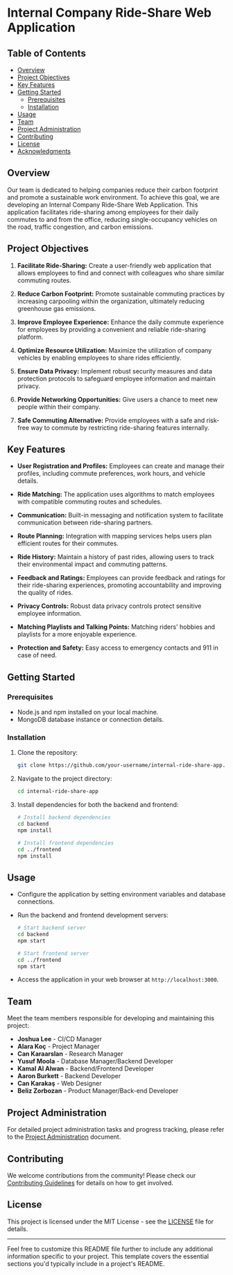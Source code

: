 # Internal Company Ride-Share Web Application
## Table of Contents

- [Overview](#overview)
- [Project Objectives](#project-objectives)
- [Key Features](#key-features)
- [Getting Started](#getting-started)
  - [Prerequisites](#prerequisites)
  - [Installation](#installation)
- [Usage](#usage)
- [Team](#team)
- [Project Administration](#project-administration)
- [Contributing](#contributing)
- [License](#license)
- [Acknowledgments](#acknowledgments)

## Overview

Our team is dedicated to helping companies reduce their carbon footprint and promote a sustainable work environment. To achieve this goal, we are developing an Internal Company Ride-Share Web Application. This application facilitates ride-sharing among employees for their daily commutes to and from the office, reducing single-occupancy vehicles on the road, traffic congestion, and carbon emissions.

## Project Objectives

1. **Facilitate Ride-Sharing:** Create a user-friendly web application that allows employees to find and connect with colleagues who share similar commuting routes.

2. **Reduce Carbon Footprint:** Promote sustainable commuting practices by increasing carpooling within the organization, ultimately reducing greenhouse gas emissions.

3. **Improve Employee Experience:** Enhance the daily commute experience for employees by providing a convenient and reliable ride-sharing platform.

4. **Optimize Resource Utilization:** Maximize the utilization of company vehicles by enabling employees to share rides efficiently.

5. **Ensure Data Privacy:** Implement robust security measures and data protection protocols to safeguard employee information and maintain privacy.

6. **Provide Networking Opportunities:** Give users a chance to meet new people within their company.

7. **Safe Commuting Alternative:** Provide employees with a safe and risk-free way to commute by restricting ride-sharing features internally.

## Key Features

- **User Registration and Profiles:** Employees can create and manage their profiles, including commute preferences, work hours, and vehicle details.

- **Ride Matching:** The application uses algorithms to match employees with compatible commuting routes and schedules.

- **Communication:** Built-in messaging and notification system to facilitate communication between ride-sharing partners.

- **Route Planning:** Integration with mapping services helps users plan efficient routes for their commutes.

- **Ride History:** Maintain a history of past rides, allowing users to track their environmental impact and commuting patterns.

- **Feedback and Ratings:** Employees can provide feedback and ratings for their ride-sharing experiences, promoting accountability and improving the quality of rides.

- **Privacy Controls:** Robust data privacy controls protect sensitive employee information.

- **Matching Playlists and Talking Points:** Matching riders' hobbies and playlists for a more enjoyable experience.

- **Protection and Safety:** Easy access to emergency contacts and 911 in case of need.

## Getting Started

### Prerequisites

- Node.js and npm installed on your local machine.
- MongoDB database instance or connection details.

### Installation

1. Clone the repository:

   ```bash
   git clone https://github.com/your-username/internal-ride-share-app.git
   ```

2. Navigate to the project directory:

   ```bash
   cd internal-ride-share-app
   ```

3. Install dependencies for both the backend and frontend:

   ```bash
   # Install backend dependencies
   cd backend
   npm install

   # Install frontend dependencies
   cd ../frontend
   npm install
   ```

## Usage

- Configure the application by setting environment variables and database connections.
- Run the backend and frontend development servers:

  ```bash
  # Start backend server
  cd backend
  npm start

  # Start frontend server
  cd ../frontend
  npm start
  ```

- Access the application in your web browser at `http://localhost:3000`.

## Team

Meet the team members responsible for developing and maintaining this project:

- **Joshua Lee** - CI/CD Manager
- **Alara Koç** - Project Manager
- **Can Karaarslan** - Research Manager
- **Yusuf Moola** - Database Manager/Backend Developer
- **Kamal Al Alwan** - Backend/Frontend Developer
- **Aaron Burkett** - Backend Developer
- **Can Karakaş** - Web Designer
- **Beliz Zorbozan** - Product Manager/Back-end Developer

## Project Administration

For detailed project administration tasks and progress tracking, please refer to the [Project Administration](./PROJECT_ADMINISTRATION.md) document.

## Contributing

We welcome contributions from the community! Please check our [Contributing Guidelines](CONTRIBUTING.md) for details on how to get involved.

## License

This project is licensed under the MIT License - see the [LICENSE](LICENSE) file for details.

---

Feel free to customize this README file further to include any additional information specific to your project. This template covers the essential sections you'd typically include in a project's README.
